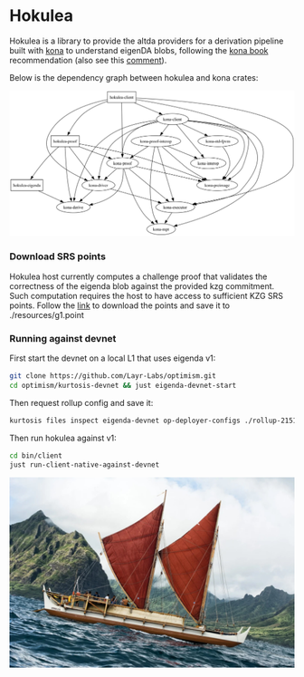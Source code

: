 # Hokulea

Hokulea is a library to provide the altda providers for a derivation pipeline built with [kona](https://github.com/anton-rs/kona) to understand eigenDA blobs, following the [kona book](https://op-rs.github.io/kona/protocol/derive/providers.html#implementing-a-custom-data-availability-provider) recommendation (also see this [comment](https://github.com/anton-rs/kona/pull/862#issuecomment-2515038089)).

Below is the dependency graph between hokulea and kona crates:
<!-- Run `just generate-deps-graphviz` to regenerate/update this diagram -->
![](./generated/dependencies_graph.png)

### Download SRS points
Hokulea host currently computes a challenge proof that validates the correctness of the eigenda blob against the provided kzg commitment. Such computation requires the host to have access to sufficient KZG SRS points. Follow the [link](https://github.com/Layr-Labs/eigenda-proxy/tree/main/resources) to download the points and save it to ./resources/g1.point

### Running against devnet

First start the devnet on a local L1 that uses eigenda v1:
```bash
git clone https://github.com/Layr-Labs/optimism.git
cd optimism/kurtosis-devnet && just eigenda-devnet-start
```
Then request rollup config and save it:
```bash
kurtosis files inspect eigenda-devnet op-deployer-configs ./rollup-2151908.json 1> rollup.json
```
Then run hokulea against v1:
```bash
cd bin/client
just run-client-native-against-devnet
```

![](./hokulea.jpeg)
